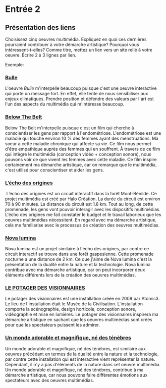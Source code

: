 # Entrée 2
## Présentation des liens
Choisissez cinq oeuvres multimédia. Expliquez en quoi ces dernières pourraient contribuer à votre démarche artistique? Pourquoi vous intéressent-t-elles? Comme titre, mettez un lien vers un site relié à votre oeuvre. Écrire 2 à 3 lignes par lien.

Exemple: 
### [Bulle](https://www.onf.ca/interactif/bulle/) 
L'oeuvre *Bulle* m'interpelle beaucoup puisque c'est une oeuvre interactive qui porte un message fort. En effet, elle tente de nous sensibiliser aux enjeux climatiques. Prendre position et défendre des valeurs par l'art est l'un des aspects du multimédia qui m'intéresse beaucoup. 

### [Below The Belt](https://www.belowthebelt.film/)
Below The Belt m'interpelle puisque c'est un film qui cherche à conscientiser les gens par rapport à l'endométriose. L'endométriose est une maladie qui touche environ 10 % des femmes ayant des menstruations. Ma soeur a cette maladie chronique qui affecte sa vie. Ce film nous permet d'être empathique auprès des femmes qui en souffrent. À travers de ce film qui intègre le multimédia (conception vidéo + conception sonore), nous pouvons voir ce que vivent les femmes avec cette maladie. Ce film inspire certainement ma démarche artistique, car on remarque que le multimédia, c'est utilisé pour conscientiser et aider les gens.

### [L’écho des origines](https://halo.team/projects/lecho-des-origines/)
 L’écho des origines est un circuit interactif dans la forêt Mont-Bénilde. Ce projet multimédia est créé par Halo Création. La durée du circuit est environ 70 à 90 minutes. La distance du circuit est 1.8 km. Tout au long, de cette promenade, les gens vont pouvoir interagir avec les dispositifs multimédias. L'écho des origines me fait constater le budget et le travail laborieux que les oeuvres multimédias nécessitent. En regard avec ma démarche artistique, cela me familiarise avec le processus de création des oeuvres multimédias.

### [Nova lumina](https://numa.media/moments-de-grace/) 
Nova lumina est un projet similaire à l'écho des origines, par contre ce circuit interactif se trouve dans une forêt gaspesienne. Cette promenade nocturne a une distance de 2 km. Ce que j'aime de Nova lumina c'est la présentation de la dualité entre la nature et la technologie. Nova lumina contribue avec ma démarche artistique, car on peut incorporer deux éléments différents lors de la création des oeuvres multimédias.

### [LE POTAGER DES VISIONNAIRES](https://www.atomic3.ca/projet.php?id=3)
Le potager des visionnaires est une installation créée en 2008 par Atomic3. Le lieu de l'installation était le Musée de la Civilisation. L'installation comporte la scénographie, design horticole, conception sonore, vidéographie et mise en lumières. Le potager des visionnaires inspirera ma démarche artistique en sachant que les oeuvres multimédias sont créés pour que les spectateurs puissent les admirer.

### [Un monde adorable et magnifique, né des ténèbres ](https://www.teamlab.art/fr/ew/whatloving-dark_barcelona/caixaforum_barcelona/)
Un monde adorable et magnifique, né des ténèbres, est similaire aux oeuvres précédant en termes de la dualité entre la nature et la technologie, par contre cette installation qui est interactive vient représenter la nature. Cependant, il n'y a pas d'éléments de la nature dans cet oeuvre multimédia. Un monde adorable et magnifique, né des ténèbres, contribue à ma démarche artistique, car nous pouvons faire différentes émotions aux spectateurs avec des oeuvres multimédias.
